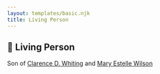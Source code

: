```yaml
---
layout: templates/basic.njk
title: Living Person
---
```

## 🔵 Living Person

Son of [Clarence D. Whiting](/people/6/66611984) and [Mary Estelle Wilson](/people/4/46787428)
